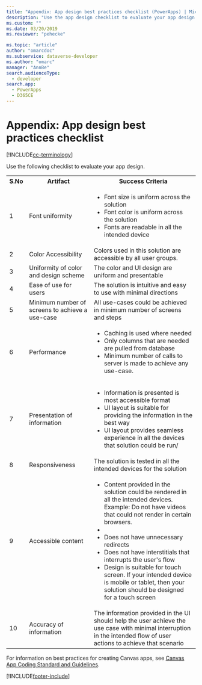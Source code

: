 ```yaml
---
title: "Appendix: App design best practices checklist (PowerApps) | Microsoft Docs" # Intent and product brand in a unique string of 43-59 chars including spaces
description: "Use the app design checklist to evaluate your app design in Power Apps." # 115-145 characters including spaces. This abstract displays in the search result.
ms.custom: ""
ms.date: 03/20/2019
ms.reviewer: "pehecke"

ms.topic: "article"
author: "omarcdoc" 
ms.subservice: dataverse-developer
ms.author: "omarc" 
manager: "AnnBe" 
search.audienceType: 
  - developer
search.app: 
  - PowerApps
  - D365CE
---
```

# Appendix: App design best practices checklist

[!INCLUDE[cc-terminology](includes/cc-terminology.md)]

Use the following checklist to evaluate your app design. 

<table>
<tbody>
<tr>
<th>S.No</th>
<th>Artifact</th>
<th>Success Criteria</th>
</tr>
<tr>
<td>1</td>
<td>Font uniformity</td>
<td><ul>
<li>Font size is uniform across the solution</li>
<li>Font color is uniform across the solution</li>
<li>Fonts are readable in all the intended device</li>
</ul>
</td>
</tr>
<tr>
<td>2</td>
<td>Color Accessibility</td>
<td>Colors used in this solution are accessible by all user
groups.</td>
</tr>
<tr>
<td>3</td>
<td> Uniformity of color and design scheme </td>
<td>The color and UI design are uniform and presentable</td>
</tr>
<tr>
<td>4</td>
<td>Ease of use for users</td>
<td>The solution is intuitive and easy to use with minimal
directions</td>
</tr>
<tr>
<td>5</td>
<td>Minimum number of screens to achieve a use-case</td>
<td>All use-cases could be achieved in minimum number of
screens and steps</td>
</tr>
<tr>
<td>6</td>
<td>Performance</td>
<td>
<ul>
<li>Caching is used where needed</li>
<li>Only columns that are needed are pulled from database</li>
<li>Minimum number of calls to server is made to achieve any</li>
use-case.
</ul>
</td>
</tr>
<tr>
<td>7</td>
<td>Presentation of information</td>
<td>
<ul>
<li>Information is presented is most accessible format</li>
<li>UI layout is suitable for providing the information in
the best way</li>
<li>UI layout provides seamless experience in all the
devices that solution could be run/</li>
</ul>
</td>
</tr>
<tr>
<td>8</td>
<td>Responsiveness</td>
<td>The solution is tested in all the intended devices for
the solution</td>
</tr>
<tr>
<td>9</td>
<td>Accessible content</td>
<td>
<ul>
<li>Content provided in the solution could be rendered in
all the intended devices.<br/>Example: Do not have videos that could not render in
certain browsers.<li>
<li>Does not have unnecessary redirects</li>
<li>Does not have interstitials that interrupts the user's
flow</li>
<li>Design is suitable for touch screen. If your intended
device is mobile or tablet, then your solution should be
designed for a touch screen</li>
</ul>
</td>
</tr>
<tr>
<td>10</td>
<td>Accuracy of information</td>
<td>The information provided in the UI should help the user
achieve the use case with minimal interruption in the
intended flow of user actions to achieve that scenario</td>
</tr>
</tbody>
</table>


For information on best practices for creating Canvas apps, see [Canvas App Coding Standard and Guidelines](https://aka.ms/powerappscanvasguidelines).

  




  



[!INCLUDE[footer-include](../../includes/footer-banner.md)]